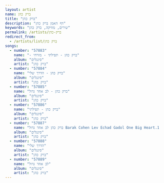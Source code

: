 ```yaml
---
layout: artist
name: ברק כהן
title: "ברק כהן"
description: "דף האמן ברק כהן"
keywords: "שירים, מוזיקה, ברק כהן"
permalink: /artists/ברק-כהן
redirect_from:
  - /artists/list/ברק כהן
songs:
  - number: "57883"
    name: "- ברק כהן - תפילתי - מזרחי"
    album: "סינגלים"
    artist: "ברק כהן"
  - number: "57884"
    name: "ברק כהן - הדרך שלי"
    album: "סינגלים"
    artist: "ברק כהן"
  - number: "57885"
    name: "ברק כהן - לב אחד גדול"
    album: "סינגלים"
    artist: "ברק כהן"
  - number: "57886"
    name: "ברק כהן - תפילתי"
    album: "סינגלים"
    artist: "ברק כהן"
  - number: "57887"
    name: "ברק כהן לב אחד גדול Barak Cohen Lev Echad Gadol One Big Heart.135"
    album: "סינגלים"
    artist: "ברק כהן"
  - number: "57888"
    name: "הדרך שלי"
    album: "סינגלים"
    artist: "ברק כהן"
  - number: "57889"
    name: "לב אחד גדול"
    album: "סינגלים"
    artist: "ברק כהן"
---
```

